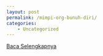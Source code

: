 ```yaml
---
layout: post
permalink: /mimpi-org-bunuh-diri/
categories:
    - Uncategorized
---
```


[Baca Selengkapnya](/09)